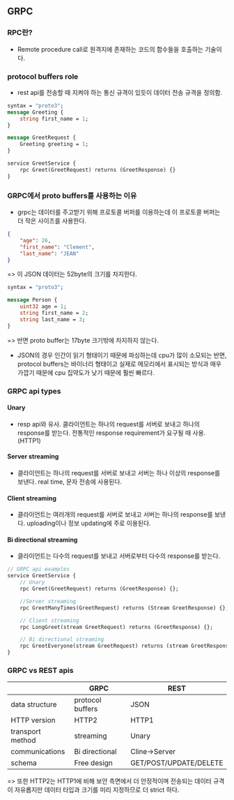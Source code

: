 ## GRPC

### RPC란?

- Remote procedure call로 원격지에 존재하는 코드의 함수들을 호출하는 기술이다.

### protocol buffers role

- rest api를 전송할 때 지켜야 하는 통신 규격이 있듯이 데이터 전송 규격을 정의함.

```proto
syntax = "proto3";
message Greeting {
    string first_name = 1;
}

message GreetRequest {
    Greeting greeting = 1;
}

service GreetService {
    rpc Greet(GreetRequest) returns (GreetResponse) {}
}
```

### GRPC에서 proto buffers를 사용하는 이유

- grpc는 데이터를 주고받기 위해 프로토콜 버퍼를 이용하는데 이 프로토콜 버퍼는 더 작은 사이즈를 사용한다.

```JSON
{
    "age": 26,
    "first_name": "Clement",
    "last_name": "JEAN"
}
```
=> 이 JSON 데이터는 52byte의 크기를 차지한다.

```proto
syntax = "proto3";

message Person {
    uint32 age = 1;
    string first_name = 2;
    string last_name = 3;
}
```
=> 반면 proto buffer는 17byte 크기밖에 차지하지 않는다.

- JSON의 경우 인간이 읽기 형태이기 때문에 파싱하는데 cpu가 많이 소모되는 반면, protocol buffers는 바이너리 형태이고 실제로 메모리에서 표시되는 방식과 매우 가깝기 때문에 cpu 집약도가 낮기 때문에 훨씬 빠르다.

### GRPC api types

#### Unary

- resp api와 유사. 클라이언트는 하나의 request를 서버로 보내고 하나의 response를 받는다. 전통적인 response requirement가 요구될 때 사용. (HTTP1)

#### Server streaming

- 클라이언트는 하나의 request를 서버로 보내고 서버는 하나 이상의 response를 보낸다. real time, 문자 전송에 사용된다.

#### Client streaming

- 클라이언트는 여러개의 request를 서버로 보내고 서버는 하나의 response를 보낸다. uploading이나 정보 updating에 주로 이용된다.

#### Bi directional streaming

- 클라이언트는 다수의 request를 보내고 서버로부터 다수의 response를 받는다.

```proto
// GRPC api examples
service GreetService {
    // Unary
    rpc Greet(GreetRequest) returns (GreetResponse) {};

    //Server streaming
    rpc GreetManyTimes(GreetRequest) returns (Stream GreetResponse) {};

    // Client streaming
    rpc LongGreet(stream GreetRequest) returns (GreetResponse) {};

    // Bi directional streaming
    rpc GreetEveryone(stream GreetRequest) returns (stream GreetResponse) {};
}
```

### GRPC vs REST apis


|                |GRPC            |REST                  |
|----------------|----------------|----------------------|
|data structure  |protocol buffers|JSON                  |
|HTTP version    |HTTP2           |HTTP1                 |
|transport method|streaming       |Unary                 |
|communications  |Bi directional  |Cline->Server         |
|schema          |Free design     |GET/POST/UPDATE/DELETE|

=> 또한 HTTP2는 HTTP1에 비해 보안 측면에서 더 안정적이며 전송되는 데이터 규격이 자유롭지만 데이터 타입과 크기를 미리 지정하므로 더 strict 하다.
